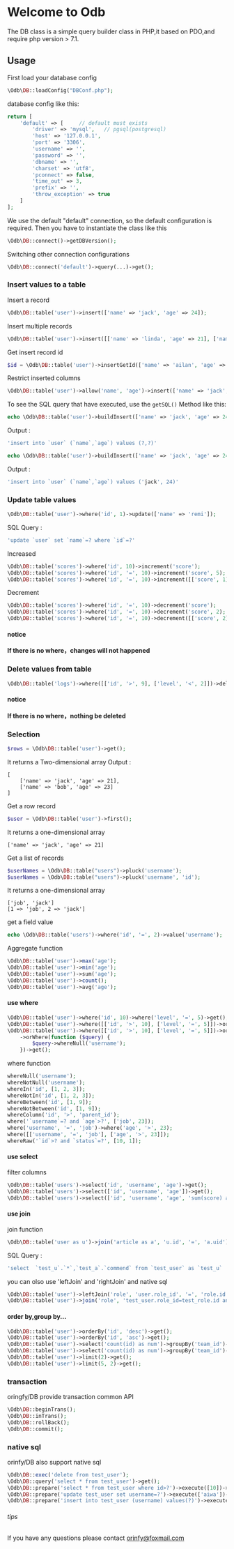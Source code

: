 # Welcome to Odb
The DB class is a simple query builder class in PHP,it based on PDO,and require php version > 7.1.


## Usage
First load your database config
```php
\Odb\DB::loadConfig("DBConf.php");
```
database config like this:
```php
return [
    'default' => [     // default must exists
        'driver' => 'mysql',   // pgsql(postgresql)
        'host' => '127.0.0.1',
        'port' => '3306',
        'username' => '',
        'password' => '',
        'dbname' => '',
        'charset' => 'utf8',
        'pconnect' => false,
        'time_out' => 3,
        'prefix' => '',
        'throw_exception' => true
    ]
];
```
We use the default "default" connection, so the default configuration is required.
Then you have to instantiate the class like this
```php
\Odb\DB::connect()->getDBVersion();
```
Switching other connection configurations
```php
\Odb\DB::connect('default')->query(...)->get();
```
### Insert values to a table
Insert a record
```php
\Odb\DB::table('user')->insert(['name' => 'jack', 'age' => 24]);
```
Insert multiple records
```php
\Odb\DB::table('user')->insert([['name' => 'linda', 'age' => 21], ['name' => 'bob', 'age' => 24]]);
```
Get insert record id
```php
$id = \Odb\DB::table('user')->insertGetId(['name' => 'ailan', 'age' => 21]);
```
Restrict inserted columns
```php
\Odb\DB::table('user')->allow('name', 'age')->insert(['name' => 'jack', 'age' => 24, 'job' => 'programmer']);
```
To see the SQL query that have executed, use the `getSQL()` Method like this:
```php
echo \Odb\DB::table('user')->buildInsert(['name' => 'jack', 'age' => 24])->getSQL();
```
Output :
```sql
'insert into `user` (`name`,`age`) values (?,?)'
```
```php
echo \Odb\DB::table('user')->buildInsert(['name' => 'jack', 'age' => 24])->getRSql();
```
Output :
```sql
'insert into `user` (`name`,`age`) values ('jack', 24)'
```
### Update table values
```php
\Odb\DB::table('user')->where('id', 1)->update(['name' => 'remi']);
```
SQL Query :
```sql
'update `user` set `name`=? where `id`=?'
```
Increased
```php
\Odb\DB::table('scores')->where('id', 10)->increment('score');
\Odb\DB::table('scores')->where('id', '=', 10)->increment('score', 5);
\Odb\DB::table('scores')->where('id', '=', 10)->increment([['score', 1], ['level', 9]]);
```
Decrement
```php
\Odb\DB::table('scores')->where('id', '=', 10)->decrement('score');
\Odb\DB::table('scores')->where('id', '=', 10)->decrement('score', 2);
\Odb\DB::table('scores')->where('id', '=', 10)->decrement([['score', 2], ['level', 1]]);
```
#### notice
**If there is no where，changes will not happened**

### Delete values from table
```php
\Odb\DB::table('logs')->where([['id', '>', 9], ['level', '<', 2]])->delete();
```
#### notice
**If there is no where，nothing be deleted**

### Selection 
```php
$rows = \Odb\DB::table('user')->get();
```
It returns a Two-dimensional array
Output : 
```plain
[
    ['name' => 'jack', 'age' => 21],
    ['name' => 'bob', 'age' => 23]
]
```
Get a row record
 ```php
$user = \Odb\DB::table('user')->first();
```
It returns a one-dimensional array
```plain
['name' => 'jack', 'age' => 21]
```
Get a list of records
```php
$userNames = \Odb\DB::table("users")->pluck('username');
$userNames = \Odb\DB::table("users")->pluck('username', 'id');
```
It returns a one-dimensional array
```plain
['job', 'jack']
[1 => 'job', 2 => 'jack']
```
get a field value
```php
echo \Odb\DB::table('users')->where('id', '=', 2)->value('username');  // 'jack'
```
Aggregate function
```php
\Odb\DB::table('user')->max('age');
\Odb\DB::table('user')->min('age');
\Odb\DB::table('user')->sum('age');
\Odb\DB::table('user')->count();
\Odb\DB::table('user')->avg('age');
```
#### use where 
```php
\Odb\DB::table('user')->where('id', 10)->where('level', '=', 5)->get();
\Odb\DB::table('user')->where([['id', '>', 10], ['level', '=', 5]])->orWhere('status', '=', 0)->get();
\Odb\DB::table('user')->where([['id', '>', 10], ['level', '=', 5]])->orWhere('status', '=', 0)
    ->orWhere(function ($query) {
        $query->whereNull('username');
    })->get();
```
where function
```php
whereNull('username');
whereNotNull('username');
whereIn('id', [1, 2, 3]);
whereNotIn('id', [1, 2, 3]);
whereBetween('id', [1, 9]);
whereNotBetween('id', [1, 9]);
whereColumn('id', '>', 'parent_id');
where('`username`=? and `age`>?', ['job', 23]);
where('username', '=', 'job')->where('age', '>', 23);
where([['username', '=', 'job'], ['age', '>', 23]]);
whereRaw('`id`>? and `status`=?', [10, 1]);
```
#### use select
filter columns
```php
\Odb\DB::table('users')->select('id', 'username', 'age')->get();
\Odb\DB::table('users')->select(['id', 'username', 'age'])->get();
\Odb\DB::table('users')->select(['id', 'username', 'age', 'sum(score) as total'])->get();
```
#### use join
join function
```php
\Odb\DB::table('user as u')->join('article as a', 'u.id', '=', 'a.uid')->select('u.*', 'a.commend')->get();
```
SQL Query :
```sql
'select  `test_u`.`*`,`test_a`.`commend` from `test_user` as `test_u`  inner join `test_article` as `test_a` on `test_u`.id=`test_a`.uid'
```
you can olso use 'leftJoin' and 'rightJoin' and native sql
```php
\Odb\DB::table('user')->leftJoin('role', 'user.role_id', '=', 'role.id')->rightJoin('posts', 'uid', '=', 'user.id');
\Odb\DB::table('user')->join('role', 'test_user.role_id=test_role.id and test_role.status>?', [1]);
```
#### order by,group by...
```php
\Odb\DB::table('user')->orderBy('id', 'desc')->get();
\Odb\DB::table('user')->orderBy('id', 'asc')->get();
\Odb\DB::table('user')->select('count(id) as num')->groupBy('team_id')->having('num', '>', 2)->get();
\Odb\DB::table('user')->select('count(id) as num')->groupBy('team_id')->having('`num`>?', [2])->get();
\Odb\DB::table('user')->limit(2)->get();
\Odb\DB::table('user')->limit(5, 2)->get();
```
### transaction
oringfy/DB provide transaction common API
```php
\Odb\DB::beginTrans();
\Odb\DB::inTrans();
\Odb\DB::rollBack();
\Odb\DB::commit();
```
### native sql
orinfy/DB also support native sql
```php
\Odb\DB::exec('delete from test_user');
\Odb\DB::query('select * from test_user')->get();
\Odb\DB::prepare('select * from test_user where id>?')->execute([10])->get();
\Odb\DB::prepare('update test_user set username=?')->execute(['aiwa'])->rowCount();
\Odb\DB::prepare('insert into test_user (username) values(?)')->execute(['aiwa'])->lastInsertId();
```

###### tips
If you have any questions please contact orinfy@foxmail.com
